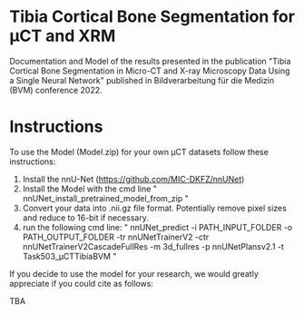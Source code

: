 # Tibia Cortical Bone Segmentation for µCT and XRM
Documentation and Model of the results presented in the publication "Tibia Cortical Bone Segmentation in Micro-CT and X-ray Microscopy Data Using a Single Neural Network" published in Bildverarbeitung für die Medizin (BVM) conference 2022. 


# Instructions

To use the Model (Model.zip) for your own µCT datasets follow these instructions:

1. Install the nnU-Net (https://github.com/MIC-DKFZ/nnUNet)
2. Install the Model with the cmd line " nnUNet_install_pretrained_model_from_zip "
3. Convert your data into .nii.gz file format. Potentially remove pixel sizes and reduce to 16-bit if necessary.
4. run the following cmd line: " nnUNet_predict -i PATH_INPUT_FOLDER -o PATH_OUTPUT_FOLDER -tr nnUNetTrainerV2 -ctr nnUNetTrainerV2CascadeFullRes -m 3d_fullres -p nnUNetPlansv2.1 -t Task503_µCTTibiaBVM "

If you decide to use the model for your research, we would greatly appreciate if you could cite as follows:

TBA
